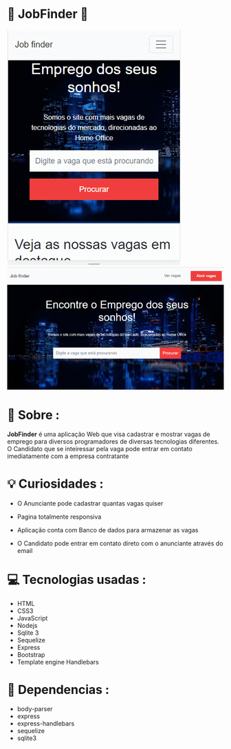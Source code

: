 # 💼 JobFinder 💼
 

<img src="./public/img/JobWebMobile.gif">
<img src="./public/img/Job.gif">

<p></p>

# 🔎 Sobre : 

**JobFinder** é uma aplicação Web que visa cadastrar e mostrar vagas de emprego para diversos programadores de diversas tecnologias diferentes. O Candidato que se inteiressar pela vaga pode entrar em contato imediatamente com a empresa contratante

# 💡 Curiosidades :

- O Anunciante pode cadastrar quantas vagas quiser

- Pagina totalmente responsiva
- Aplicação conta com Banco de dados para armazenar as vagas
- O Candidato pode entrar em contato direto com o anunciante através do email

 # 💻 Tecnologias usadas : 
- HTML
- CSS3
- JavaScript
- Nodejs
- Sqlite 3
- Sequelize
- Express
- Bootstrap
- Template engine Handlebars

# 🚩 Dependencias :

- body-parser 
- express 
- express-handlebars 
- sequelize 
- sqlite3 